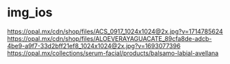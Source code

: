 # img_ios

https://opal.mx/cdn/shop/files/ACS_0917_1024x1024@2x.jpg?v=1714785624
https://opal.mx/cdn/shop/files/ALOEVERAYAGUACATE_89cfa8de-adcb-4be9-a9f7-33d2bff21ef8_1024x1024@2x.jpg?v=1693077396
https://opal.mx/collections/serum-facial/products/balsamo-labial-avellana
